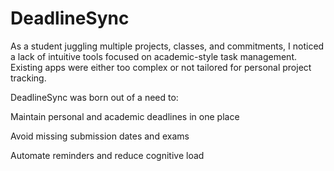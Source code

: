 # DeadlineSync
As a student juggling multiple projects, classes, and commitments, I noticed a lack of intuitive tools focused on academic-style task management. Existing apps were either too complex or not tailored for personal project tracking.

DeadlineSync was born out of a need to:

Maintain personal and academic deadlines in one place

Avoid missing submission dates and exams

Automate reminders and reduce cognitive load
